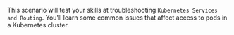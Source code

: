 This scenario will test your skills at troubleshooting `Kubernetes Services and Routing`. You'll
learn some common issues that affect access to pods in a Kubernetes cluster.